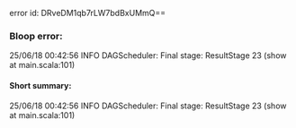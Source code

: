 error id: DRveDM1qb7rLW7bdBxUMmQ==
### Bloop error:

25/06/18 00:42:56 INFO DAGScheduler: Final stage: ResultStage 23 (show at main.scala:101)
#### Short summary: 

25/06/18 00:42:56 INFO DAGScheduler: Final stage: ResultStage 23 (show at main.scala:101)